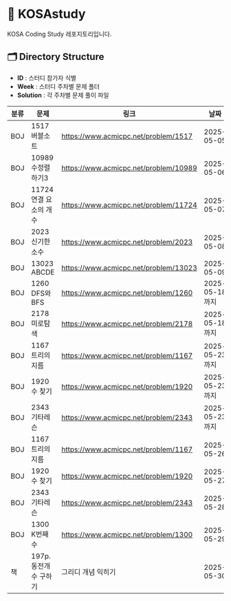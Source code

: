 # 🚀 KOSAstudy
KOSA Coding Study 레포지토리입니다.

## 🗂️ Directory Structure

- **ID** : 스터디 참가자 식별
- **Week** : 스터디 주차별 문제 폴더
- **Solution** : 각 주차별 문제 풀이 파일

| 분류       | 문제        | 링크               | 날짜     |
|------------|-------------|--------------------|----------|
| BOJ | 1517 버블소트    | https://www.acmicpc.net/problem/1517 | 2025-05-05    |
| BOJ | 10989 수정렬하기3  | https://www.acmicpc.net/problem/10989  | 2025-05-06 |
| BOJ | 11724 연결 요소의 개수  | https://www.acmicpc.net/problem/11724  | 2025-05-07 |
| BOJ | 2023 신기한 소수  | https://www.acmicpc.net/problem/2023  | 2025-05-08 |
| BOJ | 13023 ABCDE | https://www.acmicpc.net/problem/13023  | 2025-05-09 |
| BOJ | 1260 DFS와BFS | https://www.acmicpc.net/problem/1260  | 2025-05-18 까지 |
| BOJ | 2178 미로탐색 | https://www.acmicpc.net/problem/2178  | 2025-05-18 까지 |
| BOJ | 1167 트리의 지름 | https://www.acmicpc.net/problem/1167  | 2025-05-23 까지 |
| BOJ | 1920 수 찾기 | https://www.acmicpc.net/problem/1920  | 2025-05-23 까지 |
| BOJ | 2343 기타레슨 | https://www.acmicpc.net/problem/2343  | 2025-05-23 까지 |
| BOJ | 1167 트리의 지름 | https://www.acmicpc.net/problem/1167  | 2025-05-26 |
| BOJ | 1920 수 찾기 | https://www.acmicpc.net/problem/1920  | 2025-05-27 |
| BOJ | 2343 기타레슨 | https://www.acmicpc.net/problem/2343  | 2025-05-28 |
| BOJ | 1300 K번째 수 | https://www.acmicpc.net/problem/1300  | 2025-05-29 |
| 책 | 197p. 동전개수 구하기 | 그리디 개념 익히기  | 2025-05-30 |



